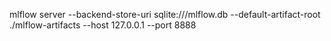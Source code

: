 mlflow server --backend-store-uri sqlite:///mlflow.db --default-artifact-root ./mlflow-artifacts --host 127.0.0.1 --port 8888